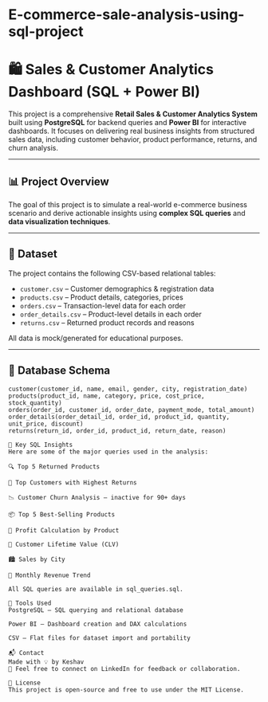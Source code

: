 # E-commerce-sale-analysis-using-sql-project
# 🛍️ Sales & Customer Analytics Dashboard (SQL + Power BI)

This project is a comprehensive **Retail Sales & Customer Analytics System** built using **PostgreSQL** for backend queries and **Power BI** for interactive dashboards. It focuses on delivering real business insights from structured sales data, including customer behavior, product performance, returns, and churn analysis.

---

## 📊 Project Overview

The goal of this project is to simulate a real-world e-commerce business scenario and derive actionable insights using **complex SQL queries** and **data visualization techniques**.

---

## 📁 Dataset

The project contains the following CSV-based relational tables:

- `customer.csv` – Customer demographics & registration data  
- `products.csv` – Product details, categories, prices  
- `orders.csv` – Transaction-level data for each order  
- `order_details.csv` – Product-level details in each order  
- `returns.csv` – Returned product records and reasons  

All data is mock/generated for educational purposes.

---

## 🧱 Database Schema

```text
customer(customer_id, name, email, gender, city, registration_date)  
products(product_id, name, category, price, cost_price, stock_quantity)  
orders(order_id, customer_id, order_date, payment_mode, total_amount)  
order_details(order_detail_id, order_id, product_id, quantity, unit_price, discount)  
returns(return_id, order_id, product_id, return_date, reason)

🧠 Key SQL Insights
Here are some of the major queries used in the analysis:

🔍 Top 5 Returned Products

🔁 Top Customers with Highest Returns

📉 Customer Churn Analysis – inactive for 90+ days

📦 Top 5 Best-Selling Products

💸 Profit Calculation by Product

👥 Customer Lifetime Value (CLV)

🏙️ Sales by City

📅 Monthly Revenue Trend

All SQL queries are available in sql_queries.sql.

🚀 Tools Used
PostgreSQL – SQL querying and relational database

Power BI – Dashboard creation and DAX calculations

CSV – Flat files for dataset import and portability

📬 Contact
Made with 💡 by Keshav
📧 Feel free to connect on LinkedIn for feedback or collaboration.

📜 License
This project is open-source and free to use under the MIT License.
